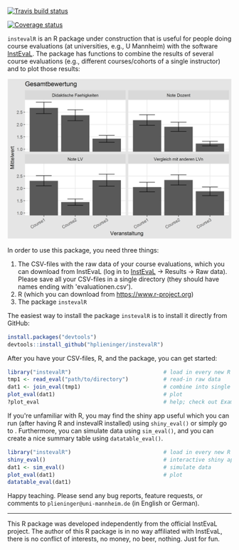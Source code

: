 <!-- README.md is generated from README.Rmd. Please edit that file -->
[![Travis build status](https://travis-ci.org/hplieninger/instevalR.svg?branch=master)](https://travis-ci.org/hplieninger/instevalR)

[![Coverage status](https://codecov.io/gh/hplieninger/instevalR/branch/master/graph/badge.svg)](https://codecov.io/github/hplieninger/instevalR?branch=master)

`instevalR` is an R package under construction that is useful for people doing course evaluations (at universities, e.g., U Mannheim) with the software [InstEvaL](https://insteval.uni-mannheim.de). The package has functions to combine the results of several course evaluations (e.g., different courses/cohorts of a single instructor) and to plot those results:

![](README-example-plot-1.png)

In order to use this package, you need three things:

1.  The CSV-files with the raw data of your course evaluations, which you can download from InstEvaL (log in to [InstEvaL](https://insteval.uni-mannheim.de) -&gt; Results -&gt; Raw data). Please save all your CSV-files in a single directory (they should have names ending with 'evaluationen.csv').
2.  R (which you can download from <https://www.r-project.org>)
3.  The package `instevalR`

The easiest way to install the package `instevalR` is to install it directly from GitHub:

``` r
install.packages("devtools")
devtools::install_github("hplieninger/instevalR")
```

After you have your CSV-files, R, and the package, you can get started:

``` r
library("instevalR")                             # load in every new R session
tmp1 <- read_eval("path/to/directory")           # read-in raw data
dat1 <- join_eval(tmp1)                          # combine into single data frame
plot_eval(dat1)                                  # plot
?plot_eval                                       # help; check out Examples
```

If you're unfamiliar with R, you may find the shiny app useful which you can run (after having R and instevalR installed) using `shiny_eval()` or simply go to . Furthermore, you can simulate data using `sim_eval()`, and you can create a nice summary table using `datatable_eval()`.

``` r
library("instevalR")                             # load in every new R session
shiny_eval()                                     # interactive shiny app
dat1 <- sim_eval()                               # simulate data   
plot_eval(dat1)                                  # plot
datatable_eval(dat1)
```

Happy teaching. Please send any bug reports, feature requests, or comments to `plieninger@uni-mannheim.de` (in English or German).

------------------------------------------------------------------------

This R package was developed independently from the official InstEvaL project. The author of this R package is in no way affiliated with InstEvaL, there is no conflict of interests, no money, no beer, nothing. Just for fun.
